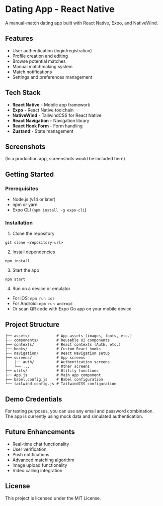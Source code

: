 # Dating App - React Native

A manual-match dating app built with React Native, Expo, and NativeWind.

## Features

- User authentication (login/registration)
- Profile creation and editing
- Browse potential matches
- Manual matchmaking system
- Match notifications
- Settings and preferences management

## Tech Stack

- **React Native** - Mobile app framework
- **Expo** - React Native toolchain
- **NativeWind** - TailwindCSS for React Native
- **React Navigation** - Navigation library
- **React Hook Form** - Form handling
- **Zustand** - State management

## Screenshots

(In a production app, screenshots would be included here)

## Getting Started

### Prerequisites

- Node.js (v14 or later)
- npm or yarn
- Expo CLI (`npm install -g expo-cli`)

### Installation

1. Clone the repository
```
git clone <repository-url>
```

2. Install dependencies
```
npm install
```

3. Start the app
```
npm start
```

4. Run on a device or emulator
- For iOS: `npm run ios`
- For Android: `npm run android`
- Or scan QR code with Expo Go app on your mobile device

## Project Structure

```
├── assets/            # App assets (images, fonts, etc.)
├── components/        # Reusable UI components
├── contexts/          # React contexts (Auth, etc.)
├── hooks/             # Custom React hooks
├── navigation/        # React Navigation setup
├── screens/           # App screens
│   ├── auth/          # Authentication screens
│   └── ...            # Other screens
├── utils/             # Utility functions
├── App.js             # Main app component
├── babel.config.js    # Babel configuration
└── tailwind.config.js # TailwindCSS configuration
```

## Demo Credentials

For testing purposes, you can use any email and password combination. The app is currently using mock data and simulated authentication.

## Future Enhancements

- Real-time chat functionality
- User verification
- Push notifications
- Advanced matching algorithm
- Image upload functionality
- Video calling integration

## License

This project is licensed under the MIT License. 
